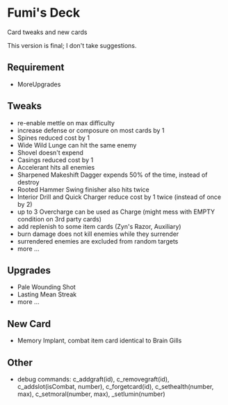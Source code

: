 # Fumi's Deck
Card tweaks and new cards

This version is final; I don't take suggestions.

Requirement
-----------
* MoreUpgrades

Tweaks
-----------
* re-enable mettle on max difficulty
* increase defense or composure on most cards by 1
* Spines reduced cost by 1
* Wide Wild Lunge can hit the same enemy
* Shovel doesn't expend
* Casings reduced cost by 1
* Accelerant hits all enemies
* Sharpened Makeshift Dagger expends 50% of the time, instead of destroy
* Rooted Hammer Swing finisher also hits twice
* Interior Drill and Quick Charger reduce cost by 1 twice (instead of once by 2)
* up to 3 Overcharge can be used as Charge (might mess with EMPTY condition on 3rd party cards)
* add replenish to some item cards (Zyn's Razor, Auxiliary)
* burn damage does not kill enemies while they surrender
* surrendered enemies are excluded from random targets
* more ...

Upgrades
-----------
* Pale Wounding Shot
* Lasting Mean Streak
* more ...

New Card
-----------
* Memory Implant, combat item card identical to Brain Gills

Other
-----------
* debug commands: c_addgraft(id), c_removegraft(id), c_addslot(isCombat, number), c_forgetcard(id), c_sethealth(number, max), c_setmoral(number, max), _setlumin(number)
